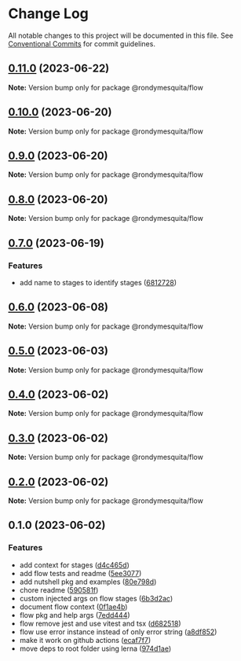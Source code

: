 # Change Log

All notable changes to this project will be documented in this file.
See [Conventional Commits](https://conventionalcommits.org) for commit guidelines.

## [0.11.0](https://github.com/rondymesquita/shell/compare/@rondymesquita/flow@0.10.0...@rondymesquita/flow@0.11.0) (2023-06-22)

**Note:** Version bump only for package @rondymesquita/flow

## [0.10.0](https://github.com/rondymesquita/shell/compare/@rondymesquita/flow@0.9.0...@rondymesquita/flow@0.10.0) (2023-06-20)

**Note:** Version bump only for package @rondymesquita/flow

## [0.9.0](https://github.com/rondymesquita/shell/compare/@rondymesquita/flow@0.8.0...@rondymesquita/flow@0.9.0) (2023-06-20)

**Note:** Version bump only for package @rondymesquita/flow

## [0.8.0](https://github.com/rondymesquita/shell/compare/@rondymesquita/flow@0.7.0...@rondymesquita/flow@0.8.0) (2023-06-20)

**Note:** Version bump only for package @rondymesquita/flow

## [0.7.0](https://github.com/rondymesquita/shell/compare/@rondymesquita/flow@0.6.0...@rondymesquita/flow@0.7.0) (2023-06-19)

### Features

- add name to stages to identify stages ([6812728](https://github.com/rondymesquita/shell/commit/6812728c4b0055e24df9d8465b1822484160312d))

## [0.6.0](https://github.com/rondymesquita/shell/compare/@rondymesquita/flow@0.5.0...@rondymesquita/flow@0.6.0) (2023-06-08)

**Note:** Version bump only for package @rondymesquita/flow

## [0.5.0](https://github.com/rondymesquita/shell/compare/@rondymesquita/flow@0.4.0...@rondymesquita/flow@0.5.0) (2023-06-03)

**Note:** Version bump only for package @rondymesquita/flow

## [0.4.0](https://github.com/rondymesquita/shell/compare/@rondymesquita/flow@0.3.0...@rondymesquita/flow@0.4.0) (2023-06-02)

**Note:** Version bump only for package @rondymesquita/flow

## [0.3.0](https://github.com/rondymesquita/shell/compare/@rondymesquita/flow@0.2.0...@rondymesquita/flow@0.3.0) (2023-06-02)

**Note:** Version bump only for package @rondymesquita/flow

## [0.2.0](https://github.com/rondymesquita/shell/compare/@rondymesquita/flow@0.1.0...@rondymesquita/flow@0.2.0) (2023-06-02)

**Note:** Version bump only for package @rondymesquita/flow

## 0.1.0 (2023-06-02)

### Features

- add context for stages ([d4c465d](https://github.com/rondymesquita/shell/commit/d4c465df6532d0433768c848953ba868dafc946a))
- add flow tests and readme ([5ee3077](https://github.com/rondymesquita/shell/commit/5ee3077c189bbb61d17a4b4080b1c1b7b7fcc5c2))
- add nutshell pkg and examples ([80e798d](https://github.com/rondymesquita/shell/commit/80e798d061c2f9ea53651deb6d073a20d804ad97))
- chore readme ([590581f](https://github.com/rondymesquita/shell/commit/590581fed5b778f37108c1eba9267cdaf4d2532d))
- custom injected args on flow stages ([6b3d2ac](https://github.com/rondymesquita/shell/commit/6b3d2ac828e7d154b109d1db21d17110ac78c33e))
- document flow context ([0f1ae4b](https://github.com/rondymesquita/shell/commit/0f1ae4b7bbb5439e20f66dfaaafeb9a87f49e91f))
- flow pkg and help args ([7edd444](https://github.com/rondymesquita/shell/commit/7edd444b52db00024f6fe9c2869d64f6f507c164))
- flow remove jest and use vitest and tsx ([d682518](https://github.com/rondymesquita/shell/commit/d6825188c8913dfd35a9aed2bd7bcb2b8aab3a56))
- flow use error instance instead of only error string ([a8df852](https://github.com/rondymesquita/shell/commit/a8df852ef6125f6003a4d04c224c314963556151))
- make it work on github actions ([ecaf7f7](https://github.com/rondymesquita/shell/commit/ecaf7f7e709f3a41b6a906c047bc8d4d9275be5f))
- move deps to root folder using lerna ([974d1ae](https://github.com/rondymesquita/shell/commit/974d1ae444afef95827b18ac6eadd061412b0481))
